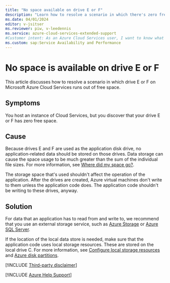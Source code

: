 ```yaml
---
title: "No space available on drive E or F"
description: "Learn how to resolve a scenario in which there's zero free space on drive E or F in Azure Cloud Services."
ms.date: 04/01/2024
editor: v-jsitser
ms.reviewer: piw, v-leedennis
ms.service: azure-cloud-services-extended-support
#Customer intent: As an Azure Cloud Services user, I want to know what to do if my drive E or F runs out of free space so that I can continue to use this data to help troubleshoot various problems.
ms.custom: sap:Service Availability and Performance
---
```


# No space is available on drive E or F

This article discusses how to resolve a scenario in which drive E or F on Microsoft Azure Cloud Services runs out of free space.

## Symptoms

You host an instance of Cloud Services, but you discover that your drive E or F has zero free space.

## Cause

Because drives E and F are used as the application disk drive, no application-related data should be stored on those drives. Data storage can cause the space usage to be much greater than the sum of the individual file sizes. For more information, see [Where did my space go?](/archive/blogs/askcore/where-did-my-space-go).

The storage space that's used shouldn't affect the operation of the application. After the drives are created, Azure virtual machines don't write to them unless the application code does. The application code shouldn't be writing to these drives, anyway.

## Solution

For data that an application has to read from and write to, we recommend that you use an external storage service, such as [Azure Storage](/azure/storage/common/storage-introduction) or [Azure SQL Server](https://azure.microsoft.com/services/sql-database/campaign/).

If the location of the local data store is needed, make sure that the application code uses local storage resources. These are stored on the local drive C. For more information, see [Configure local storage resources](https://github.com/Huachao/azure-content/blob/master/articles/cloud-services/cloud-services-configure-local-storage-resources.md) and [Azure disk partitions](../deploy/disk-partition-preservation.md#azure-disk-partitions).

[!INCLUDE [Third-party disclaimer](../../../../includes/third-party-disclaimer.md)]

[!INCLUDE [Azure Help Support](../../../../includes/azure-help-support.md)]
